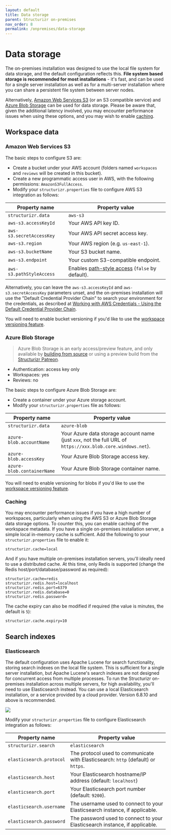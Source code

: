 ```yaml
---
layout: default
title: Data storage
parent: Structurizr on-premises
nav_order: 8
permalink: /onpremises/data-storage
---
```


# Data storage

The on-premises installation was designed to use the local file system for data storage,
and the default configuration reflects this. __File system based storage is recommended for most installations__ - it's
fast, and can be used for a single server installation as well as for a multi-server installation
where you can share a persistent file system between server nodes.

Alternatively, [Amazon Web Services S3](#amazon-web-services-s3) (or an S3 compatible service)
and [Azure Blob Storage](#azure-blob-storage) can be used for data storage.
Please be aware that, given the additional latency involved, you may encounter performance issues when using these options,
and you may wish to enable [caching](#caching).

## Workspace data

### Amazon Web Services S3

The basic steps to configure S3 are:

- Create a bucket under your AWS account (folders named `workspaces` and `reviews` will be created in this bucket).
- Create a new programmatic access user in AWS, with the following permissions: `AmazonS3FullAccess`.
- Modify your `structurizr.properties` file to configure AWS S3 integration as follows:

| Property name            | Property value                                                                                                                                 |
|--------------------------|------------------------------------------------------------------------------------------------------------------------------------------------|
| `structurizr.data`       | `aws-s3`                                                                                                                                       |
| `aws-s3.accessKeyId`     | Your AWS API key ID.                                                                                                                           |
| `aws-s3.secretAccessKey` | Your AWS API secret access key.                                                                                                                |
| `aws-s3.region`          | Your AWS region (e.g. `us-east-1`).                                                                                                            |
| `aws-s3.bucketName`      | Your S3 bucket name.                                                                                                                           |
| `aws-s3.endpoint`        | Your custom S3-compatible endpoint.                                                                                                            |
| `aws-s3.pathStyleAccess` | Enables [path-style access](https://docs.aws.amazon.com/AmazonS3/latest/userguide/VirtualHosting.html#path-style-access) (`false` by default). |

Alternatively, you can leave the `aws-s3.accessKeyId` and `aws-s3.secretAccessKey` parameters unset,
and the on-premises installation will use the "Default Credential Provider Chain" to search your environment for the credentials, as described at
[Working with AWS Credentials - Using the Default Credential Provider Chain](https://docs.aws.amazon.com/sdk-for-java/v1/developer-guide/credentials.html).

You will need to enable bucket versioning if you'd like to use the [workspace versioning feature](/onpremises/workspace-versioning).

### Azure Blob Storage

> Azure Blob Storage is an early access/preview feature, and only available by [building from source](/onpremises/building) or using a preview build from the [Structurizr Patreon](https://patreon.com/structurizr).

- Authentication: access key only
- Workspaces: yes
- Reviews: no

The basic steps to configure Azure Blob Storage are:

- Create a container under your Azure storage account.
- Modify your `structurizr.properties` file as follows:

| Property name               | Property value                                                                                                                                 |
|-----------------------------|------------------------------------------------------------------------------------------------------------------------------------------------|
| `structurizr.data`          | `azure-blob`                                                                                                                                   |
| `azure-blob.accountName`    | Your Azure data storage account name (just `xxx`, not the full URL of `https://xxx.blob.core.windows.net`).                                      |
| `azure-blob.accessKey`      | Your Azure Blob Storage access key.                                                                                                            |
| `azure-blob.containerName`  | Your Azure Blob Storage container name.                                                                                                        |

You will need to enable versioning for blobs if you'd like to use the [workspace versioning feature](/onpremises/workspace-versioning).

### Caching

You may encounter performance issues if you have a high number of workspaces, particularly when using the AWS S3 or
Azure Blob Storage data storage options. To counter this, you can enable caching of the workspace metadata.
If you have a single on-premises installation server, a simple local in-memory cache is sufficient.
Add the following to your `structurizr.properties` file to enable it:

```
structurizr.cache=local
```

And if you have multiple on-premises installation servers, you'll ideally need to use a distributed cache.
At this time, only Redis is supported (change the Redis host/port/database/password as required):

```
structurizr.cache=redis
structurizr.redis.host=localhost
structurizr.redis.port=6379
structurizr.redis.database=0
structurizr.redis.password=
```

The cache expiry can also be modified if required (the value is minutes, the default is `5`):

```
structurizr.cache.expiry=10
```

## Search indexes

### Elasticsearch

The default configuration uses Apache Lucene for search functionality, storing search indexes on the local file system.
This is sufficient for a single server installation, but Apache Lucene's search indexes are not designed for concurrent access from multiple processes.
To run the Structurizr on-premises installation across multiple servers, for high availability, you'll need to use Elasticsearch instead.
You can use a local Elasticsearch installation, or a service provided by a cloud provider.
Version 6.8.10 and above is recommended.

![](https://static.structurizr.com/workspace/18571/diagrams/Deployment-Example2.png)

Modify your `structurizr.properties` file to configure Elasticsearch integration as follows:

| Property name | Property value |
| ------------- | -------------- |
| `structurizr.search` | `elasticsearch` |
| `elasticsearch.protocol` | The protocol used to communicate with Elasticsearch: `http` (default) or `https`. |
| `elasticsearch.host` | Your Elasticsearch hostname/IP address (default: `localhost`) |
| `elasticsearch.port` | Your Elasticsearch port number (default: `9200`). |
| `elasticsearch.username` | The username used to connect to your Elasticsearch instance, if applicable. |
| `elasticsearch.password` | The password used to connect to your Elasticsearch instance, if applicable. |

